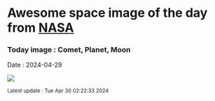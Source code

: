 
# Awesome space image of the day from [NASA](https://api.nasa.gov/)

### Today image : Comet, Planet, Moon
Date : 2024-04-29

![](https://apod.nasa.gov/apod/image/2404/CometTriple_Casado_1080.jpg)

<small>Latest update : Tue Apr 30 02:22:33 2024</small>
        